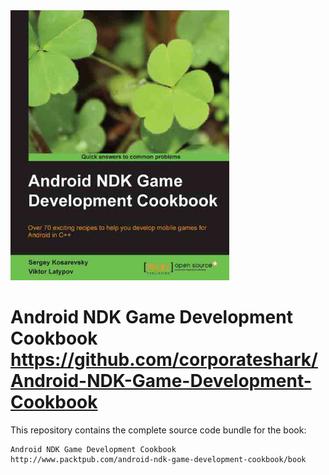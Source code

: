 <img src="./book-cover.jpg" alt="Book cover" width="350px"/>

Android NDK Game Development Cookbook
https://github.com/corporateshark/Android-NDK-Game-Development-Cookbook
=======================================================================

This repository contains the complete source code bundle for the book:

	Android NDK Game Development Cookbook
	http://www.packtpub.com/android-ndk-game-development-cookbook/book
